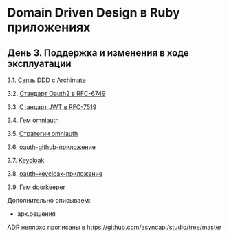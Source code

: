 # Domain Driven Design в Ruby приложениях

## День 3. Поддержка и изменения в ходе эксплуатации

3.1. [Связь DDD с Archimate](https://app.holst.so/share/b/8b57e1a9-7df7-4ddb-989b-e0668030a1c0)

3.2. [Стандарт Oauth2 в RFC-6749](https://datatracker.ietf.org/doc/html/rfc6749)

3.3. [Стандарт JWT в RFC-7519](https://datatracker.ietf.org/doc/html/rfc7519)

3.4. [Гем omniauth](https://github.com/omniauth/omniauth)

3.5. [Стратегии omniauth](https://github.com/omniauth/omniauth/wiki/List-of-Strategies)

3.6. [oauth-github-приложение](oauth-github/README.md)

3.7. [Keycloak](keycloack/readme.md)

3.8. [oauth-keycloak-приложение](oauth-keycloak/README.md)

3.9. [Гем doorkeeper](https://github.com/doorkeeper-gem/doorkeeper)

Дополнительно описываем:
- арх.решения

ADR неплохо прописаны в https://github.com/asyncapi/studio/tree/master
